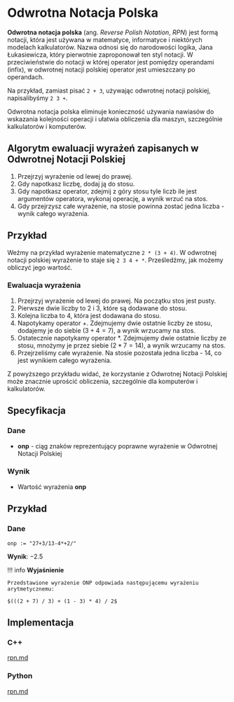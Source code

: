 # Odwrotna Notacja Polska

**Odwrotna notacja polska** (ang. *Reverse Polish Notation*, *RPN*) jest formą notacji, która jest używana w matematyce, informatyce i niektórych modelach kalkulatorów. Nazwa odnosi się do narodowości logika, Jana Łukasiewicza, który pierwotnie zaproponował ten styl notacji. W przeciwieństwie do notacji w której operator jest pomiędzy operandami (infix), w odwrotnej notacji polskiej operator jest umieszczany po operandach.

Na przykład, zamiast pisać `2 + 3`, używając odwrotnej notacji polskiej, napisalibyśmy `2 3 +`.

Odwrotna notacja polska eliminuje konieczność używania nawiasów do wskazania kolejności operacji i ułatwia obliczenia dla maszyn, szczególnie kalkulatorów i komputerów.

## Algorytm ewaluacji wyrażeń zapisanych w Odwrotnej Notacji Polskiej

1. Przejrzyj wyrażenie od lewej do prawej.
2. Gdy napotkasz liczbę, dodaj ją do stosu.
3. Gdy napotkasz operator, zdejmij z góry stosu tyle liczb ile jest argumentów operatora, wykonaj operację, a wynik wrzuć na stos.
4. Gdy przejrzysz całe wyrażenie, na stosie powinna zostać jedna liczba - wynik całego wyrażenia.

## Przykład

Weźmy na przykład wyrażenie matematyczne `2 * (3 + 4)`. W odwrotnej notacji polskiej wyrażenie to staje się `2 3 4 + *`. Prześledźmy, jak możemy obliczyć jego wartość.

### Ewaluacja wyrażenia

1. Przejrzyj wyrażenie od lewej do prawej. Na początku stos jest pusty.
2. Pierwsze dwie liczby to $2$ i $3$, które są dodawane do stosu.
3. Kolejna liczba to $4$, która jest dodawana do stosu.
4. Napotykamy operator $+$. Zdejmujemy dwie ostatnie liczby ze stosu, dodajemy je do siebie $(3 + 4 = 7)$, a wynik wrzucamy na stos.
5. Ostatecznie napotykamy operator $*$. Zdejmujemy dwie ostatnie liczby ze stosu, mnożymy je przez siebie $(2 * 7 = 14)$, a wynik wrzucamy na stos.
6. Przejrzeliśmy całe wyrażenie. Na stosie pozostała jedna liczba - $14$, co jest wynikiem całego wyrażenia.

Z powyższego przykładu widać, że korzystanie z Odwrotnej Notacji Polskiej może znacznie uprościć obliczenia, szczególnie dla komputerów i kalkulatorów.

## Specyfikacja

### Dane

* **onp** - ciąg znaków reprezentujący poprawne wyrażenie w Odwrotnej Notacji Polskiej

### Wynik

* Wartość wyrażenia **onp**

## Przykład

### Dane

```
onp := "27+3/13-4*+2/"
```

**Wynik**: $-2.5$

!!! info
	**Wyjaśnienie**
	
	Przedstawione wyrażenie ONP odpowiada następującemu wyrażeniu arytmetycznemu:
	
	$(((2 + 7) / 3) + (1 - 3) * 4) / 2$

## Implementacja

### C++


[rpn.md](../../programming/c++/algorithms/text/rpn.md)


### Python


[rpn.md](../../programming/python/algorithms/text/rpn.md)

